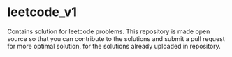 # leetcode_v1 
Contains solution for leetcode problems.
This repository is made open source so that you can contribute to the solutions and submit a pull request for more optimal solution, 
for the solutions already uploaded in repository.